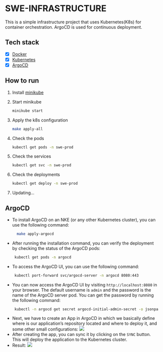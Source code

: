 # SWE-INFRASTRUCTURE

This is a simple infrastructure project that uses Kubernetes(K8s) for container orchestration. ArgoCD is used for
continuous deployment.

## Tech stack

- [x] [Docker](https://www.docker.com/)
- [x] [Kubernetes](https://kubernetes.io/)
- [x] [ArgoCD](https://argoproj.github.io/argo-cd/)

## How to run

1. Install [minikube](https://minikube.sigs.k8s.io/docs/start/)
2. Start minikube

    ```bash
    minikube start
    ```

3. Apply the k8s configuration

    ```bash
    make apply-all
    ```
4. Check the pods

    ```bash
    kubectl get pods -n swe-prod
    ```
5. Check the services

    ```bash
    kubectl get svc -n swe-prod
    ```
6. Check the deployments

    ```bash
    kubectl get deploy -n swe-prod

7. Updating...

## ArgoCD

- To install ArgoCD on an NKE (or any other Kubernetes cluster), you can use the following command:
  ```bash
    make apply-argocd
    ```
- After running the installation command, you can verify the deployment by checking the status of the ArgoCD pods:
   ```bash
    kubectl get pods -n argocd
    ```
- To access the ArgoCD UI, you can use the following command:
   ```bash
    kubectl port-forward svc/argocd-server -n argocd 8080:443
    ```
- You can now access the ArgoCD UI by visiting `http://localhost:8080` in your browser. The default username is `admin`
  and the password is the name of the ArgoCD server pod. You can get the password by running the following command:
   ```bash
    kubectl -n argocd get secret argocd-initial-admin-secret -o jsonpath="{.data.password}" | base64 -d
    ```
- Next, we have to create an App in ArgoCD in which we basically define where is our application’s repository located
  and where to deploy it, and some other small configurations:
  ![](assets/argocd-create-app.png)
- After creating the app, you can sync it by clicking on the `SYNC` button. This will deploy the application to the
  Kubernetes cluster.
- Result:
  ![](assets/argocd-swe.png)